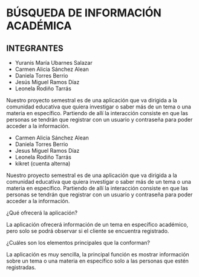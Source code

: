 # BÚSQUEDA DE INFORMACIÓN  ACADÉMICA

## INTEGRANTES 
- Yuranis María Ubarnes Salazar
- Carmen Alicia Sánchez Alean 
- Daniela Torres Berrio
- Jesús Miguel Ramos Díaz
- Leonela Rodiño Tarrás

Nuestro proyecto semestral es de una aplicación que va dirigida a la comunidad educativa que quiera investigar o saber más de un tema o una materia en específico. Partiendo de allí la interacción consiste en que las personas se tendrán que registrar con un usuario y contraseña para poder acceder a la información.     

- Carmen Alicia Sánchez Alean 
- Daniela Torres Berrio
- Jesus Miguel Ramos Díaz
- Leonela Rodiño Tarrás
- kikret (cuenta alterna)

Nuestro proyecto semestral es de una aplicación que va dirigida a la comunidad educativa que quiera investigar o saber más de un tema o una materia en específico. Partiendo de allí la interacción consiste en que las personas se tendrán que registrar con un usuario y contraseña para poder acceder a la información.     

¿Qué ofrecerá la aplicación? 

La aplicación ofrecerá información de un tema en específico académico, pero solo se podrá observar si el cliente se encuentra registrado.

¿Cuáles son los elementos principales que la conforman?

La aplicación es muy sencilla, la principal función es mostrar información sobre un tema o una materia en específico solo a las personas que estén registradas.
